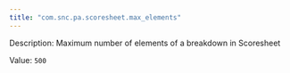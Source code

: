 ```yaml
---
title: "com.snc.pa.scoresheet.max_elements"
---
```


Description: Maximum number of elements of a breakdown in Scoresheet

Value: `500`